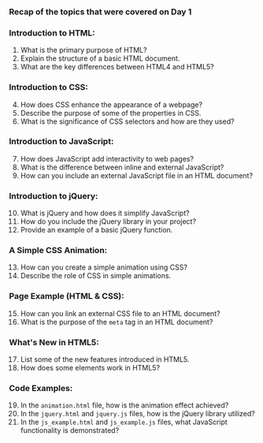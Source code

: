 ### Recap of the topics that were covered on Day 1

### Introduction to HTML:
1. What is the primary purpose of HTML?
2. Explain the structure of a basic HTML document.
3. What are the key differences between HTML4 and HTML5?

### Introduction to CSS:
4. How does CSS enhance the appearance of a webpage?
5. Describe the purpose of some of the properties in CSS.
6. What is the significance of CSS selectors and how are they used?

### Introduction to JavaScript:
7. How does JavaScript add interactivity to web pages?
8. What is the difference between inline and external JavaScript?
9. How can you include an external JavaScript file in an HTML document?

### Introduction to jQuery:
10. What is jQuery and how does it simplify JavaScript?
11. How do you include the jQuery library in your project?
12. Provide an example of a basic jQuery function.

### A Simple CSS Animation:
13. How can you create a simple animation using CSS?
14. Describe the role of CSS in simple animations.

### Page Example (HTML & CSS):
15. How can you link an external CSS file to an HTML document?
16. What is the purpose of the `meta` tag in an HTML document?

### What's New in HTML5:
17. List some of the new features introduced in HTML5.
18. How does some elements work in HTML5?

### Code Examples:
19. In the `animation.html` file, how is the animation effect achieved?
20. In the `jquery.html` and `jquery.js` files, how is the jQuery library utilized?
21. In the `js_example.html` and `js_example.js` files, what JavaScript functionality is demonstrated?


    
